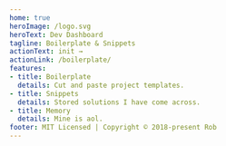 ```yaml
---
home: true
heroImage: /logo.svg
heroText: Dev Dashboard
tagline: Boilerplate & Snippets
actionText: init →
actionLink: /boilerplate/
features:
- title: Boilerplate
  details: Cut and paste project templates.
- title: Snippets
  details: Stored solutions I have come across.
- title: Memory
  details: Mine is aol.
footer: MIT Licensed | Copyright © 2018-present Rob
---
```

